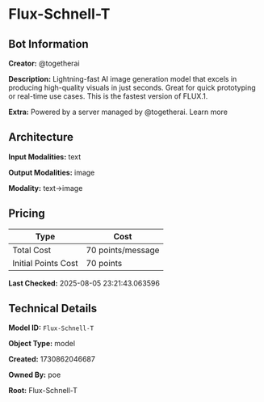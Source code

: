 # Flux-Schnell-T

## Bot Information

**Creator:** @togetherai

**Description:** Lightning-fast AI image generation model that excels in producing high-quality visuals in just seconds. Great for quick prototyping or real-time use cases. This is the fastest version of FLUX.1.

**Extra:** Powered by a server managed by @togetherai. Learn more


## Architecture

**Input Modalities:** text

**Output Modalities:** image

**Modality:** text->image


## Pricing

| Type | Cost |
|------|------|
| Total Cost | 70 points/message |
| Initial Points Cost | 70 points |

**Last Checked:** 2025-08-05 23:21:43.063596


## Technical Details

**Model ID:** `Flux-Schnell-T`

**Object Type:** model

**Created:** 1730862046687

**Owned By:** poe

**Root:** Flux-Schnell-T
